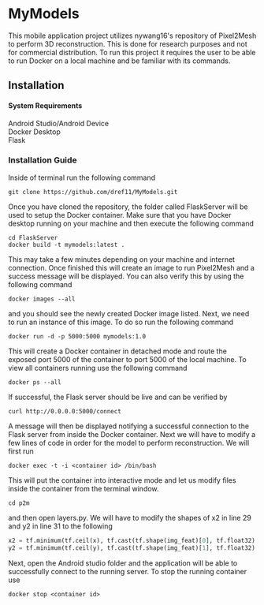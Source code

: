 # MyModels

This mobile application project utilizes nywang16's repository of Pixel2Mesh to perform 3D reconstruction. This is done for research purposes and not for commercial distribution. To run this project it requires the user to be able to run Docker on a local machine and be familiar with its commands.

## Installation

#### System Requirements
Android Studio/Android Device <br/>
Docker Desktop <br/>
Flask <br/>

### Installation Guide
Inside of terminal run the following command
```shell
git clone https://github.com/dref11/MyModels.git
```
Once you have cloned the repository, the folder called FlaskServer will be used to setup the Docker container. Make sure that you have Docker desktop running on your machine and then execute the following command
```shell
cd FlaskServer
docker build -t mymodels:latest .
```
This may take a few minutes depending on your machine and internet connection. Once finished this will create an image to run Pixel2Mesh and a success message will be displayed. You can also verify this by using the following command
```shell
docker images --all
```
and you should see the newly created Docker image listed. Next, we need to run an instance of this image. To do so run the following command
```shell
docker run -d -p 5000:5000 mymodels:1.0
```
This will create a Docker container in detached mode and route the exposed port 5000 of the container to port 5000 of the local machine. To view all containers running use the following command
```shell
docker ps --all
```
If successful, the Flask server should be live and can be verified by
```shell
curl http://0.0.0.0:5000/connect
```
A message will then be displayed notifying a successful connection to the Flask server from inside the Docker container. Next we will have to modify a few lines of code in order for the model to perform reconstruction. We will first run
```shell
docker exec -t -i <container id> /bin/bash
```
This will put the container into interactive mode and let us modify files inside the container from the terminal window.
```shell
cd p2m
```
and then open layers.py. We will have to modify the shapes of x2 in  line 29 and y2 in line 31 to the following
```python
x2 = tf.minimum(tf.ceil(x), tf.cast(tf.shape(img_feat)[0], tf.float32) - 1)
y2 = tf.minimum(tf.ceil(y), tf.cast(tf.shape(img_feat)[1], tf.float32) - 1)
```
Next, open the Android studio folder and the application will be able to successfully connect to the running server. To stop the running container use
```shell
docker stop <container id>
```

